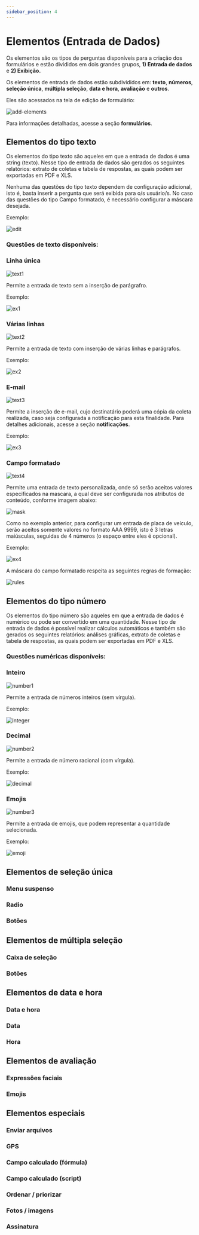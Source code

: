 ```yaml
---
sidebar_position: 4
---
```


# Elementos (Entrada de Dados)

Os elementos são os tipos de perguntas disponíveis para a criação dos formulários e estão divididos em dois grandes grupos, **1) Entrada de dados** e **2) Exibição.** 

Os elementos de entrada de dados estão subdivididos em: **texto**, **números**, **seleção única**, **múltipla seleção**, **data e hora**, **avaliação** e **outros**.

Eles são acessados na tela de edição de formulário:

![add-elements](./images/add-elements.png)

Para informações detalhadas, acesse a seção **formulários**. 

## Elementos do tipo texto

Os elementos do tipo texto são aqueles em que a entrada de dados é uma string (texto). Nesse tipo de entrada de dados são gerados os seguintes relatórios: extrato de coletas e tabela de respostas, as quais podem ser exportadas em PDF e XLS.

Nenhuma das questões do tipo texto dependem de configuração adicional, isto é, basta inserir a pergunta que será exibida para o/s usuário/s. No caso das questões do tipo Campo formatado, é necessário configurar a máscara desejada.

Exemplo:

![edit](./images/edit.png)

### Questões de texto disponíveis:

### Linha única  

![text1](./images/text1.png)

Permite a entrada de texto  sem a inserção de parágrafro. 

Exemplo:

![ex1](./images/ex1.png)

### Várias linhas

![text2](./images/text2.png)

Permite a entrada de texto com inserção de várias linhas e parágrafos.

Exemplo:

![ex2](./images/ex2.png)

### E-mail

![text3](./images/text3.png)

Permite a inserção de e-mail, cujo destinatário poderá uma cópia da coleta realizada, caso seja configurada a notificação para esta finalidade. Para detalhes adicionais, acesse a seção **notificações**.

Exemplo:

![ex3](./images/ex3.png)

### Campo formatado

![text4](./images/text4.png)

Permite uma entrada de texto personalizada, onde só serão aceitos valores especificados na mascara, a qual deve ser configurada nos atributos de conteúdo, conforme imagem abaixo:

![mask](./images/mask.png)

Como no exemplo anterior, para configurar um entrada de placa de veículo, serão aceitos somente  valores no formato AAA 9999, isto é 3 letras maiúsculas, seguidas de 4 números (o espaço entre eles é opcional).

Exemplo:

![ex4](./images/ex4.png)

A máscara do campo formatado respeita as seguintes regras de formação:

![rules](./images/rules.png)

## Elementos do tipo número

Os elementos do tipo número são aqueles em que a entrada de dados é numérico ou pode ser convertido em uma quantidade. Nesse tipo de entrada de dados é possível realizar cálculos automáticos e também são gerados os seguintes relatórios: análises gráficas, extrato de coletas e tabela de respostas, as quais podem ser exportadas em PDF e XLS.

### Questões numéricas disponíveis:

### Inteiro

![number1](./images/number1.png)

Permite a entrada de números inteiros (sem vírgula). 

Exemplo:

![integer](./images/integer.png)

### Decimal

![number2](./images/number2.png)

Permite a entrada de número racional (com vírgula).

Exemplo:

![decimal](./images/decimal.png)

### Emojis

![number3](./images/number3.png)

Permite a entrada de emojis, que podem representar a quantidade selecionada.

Exemplo:

![emoji](./images/emoji.png)

## Elementos de seleção única

### Menu suspenso

### Radio

### Botões

## Elementos de múltipla seleção

### Caixa de seleção

### Botões

## Elementos de data e hora

### Data e hora

### Data

### Hora

## Elementos de avaliação

### Expressões faciais

### Emojis

## Elementos especiais

### Enviar arquivos

### GPS

### Campo calculado (fórmula)

### Campo calculado (script)

### Ordenar / priorizar

### Fotos / imagens

### Assinatura